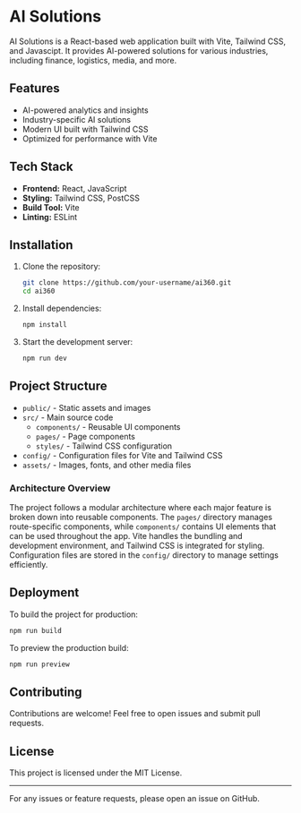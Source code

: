 # AI Solutions

AI Solutions is a React-based web application built with Vite, Tailwind CSS, and Javascipt. It provides AI-powered solutions for various industries, including finance, logistics, media, and more.

## Features
- AI-powered analytics and insights
- Industry-specific AI solutions
- Modern UI built with Tailwind CSS
- Optimized for performance with Vite

## Tech Stack
- **Frontend:** React, JavaScript
- **Styling:** Tailwind CSS, PostCSS
- **Build Tool:** Vite
- **Linting:** ESLint

## Installation

1. Clone the repository:
   ```sh
   git clone https://github.com/your-username/ai360.git
   cd ai360
   ```
2. Install dependencies:
   ```sh
   npm install
   ```
3. Start the development server:
   ```sh
   npm run dev
   ```

## Project Structure
- `public/` - Static assets and images
- `src/` - Main source code
  - `components/` - Reusable UI components
  - `pages/` - Page components
  - `styles/` - Tailwind CSS configuration
- `config/` - Configuration files for Vite and Tailwind CSS
- `assets/` - Images, fonts, and other media files

### Architecture Overview
The project follows a modular architecture where each major feature is broken down into reusable components. The `pages/` directory manages route-specific components, while `components/` contains UI elements that can be used throughout the app. Vite handles the bundling and development environment, and Tailwind CSS is integrated for styling. Configuration files are stored in the `config/` directory to manage settings efficiently.

## Deployment
To build the project for production:
```sh
npm run build
```

To preview the production build:
```sh
npm run preview
```

## Contributing
Contributions are welcome! Feel free to open issues and submit pull requests.

## License
This project is licensed under the MIT License.

---

For any issues or feature requests, please open an issue on GitHub.

